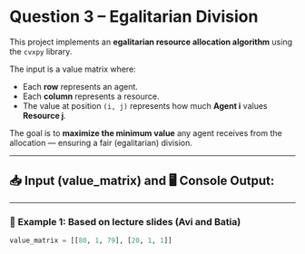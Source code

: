 # Question 3 – Egalitarian Division

This project implements an **egalitarian resource allocation algorithm** using the `cvxpy` library.

The input is a value matrix where:
- Each **row** represents an agent.
- Each **column** represents a resource.
- The value at position `(i, j)` represents how much **Agent i** values **Resource j**.

The goal is to **maximize the minimum value** any agent receives from the allocation — ensuring a fair (egalitarian) division.

---

## 📥 Input (value_matrix) and 🖥️ Console Output:

---

### 🔹 Example 1: Based on lecture slides (Avi and Batia)

```python
value_matrix = [[80, 1, 79], [20, 1, 1]]
